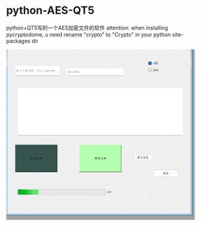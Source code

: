 # python-AES-QT5

python+QT5写的一个AES加密文件的软件
attention: when installing pycryptodome, u need rename "crypto" to "Crypto" in your python site-packages dir

![avatar](https://raw.githubusercontent.com/Tang895/python-AES-QT5/main/UI.png)
